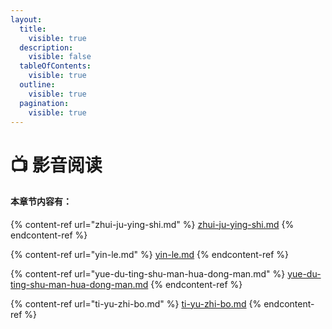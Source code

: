 ```yaml
---
layout:
  title:
    visible: true
  description:
    visible: false
  tableOfContents:
    visible: true
  outline:
    visible: true
  pagination:
    visible: true
---
```


# 📺 影音阅读

#### 本章节内容有：

{% content-ref url="zhui-ju-ying-shi.md" %}
[zhui-ju-ying-shi.md](zhui-ju-ying-shi.md)
{% endcontent-ref %}

{% content-ref url="yin-le.md" %}
[yin-le.md](yin-le.md)
{% endcontent-ref %}

{% content-ref url="yue-du-ting-shu-man-hua-dong-man.md" %}
[yue-du-ting-shu-man-hua-dong-man.md](yue-du-ting-shu-man-hua-dong-man.md)
{% endcontent-ref %}

{% content-ref url="ti-yu-zhi-bo.md" %}
[ti-yu-zhi-bo.md](ti-yu-zhi-bo.md)
{% endcontent-ref %}

